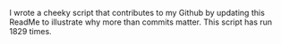 I wrote a cheeky script that contributes to my Github by updating this ReadMe to illustrate why more than commits matter. This script has run 1829 times.